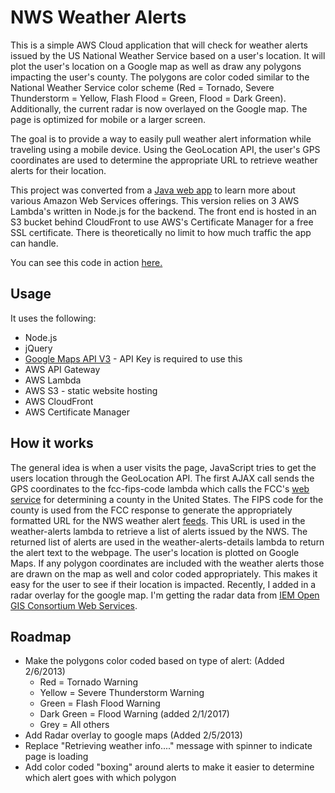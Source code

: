 NWS Weather Alerts
==================

This is a simple AWS Cloud application that will check for weather alerts issued by the US National Weather Service based on a user's location. It will plot the user's location on a Google map as well as draw any polygons impacting the user's county. The polygons are color coded similar to the National Weather Service color scheme (Red = Tornado, Severe Thunderstorm = Yellow, Flash Flood = Green, Flood = Dark Green). Additionally, the current radar is now overlayed on the Google map. The page is optimized for mobile or a larger screen.

The goal is to provide a way to easily pull weather alert information while traveling using a mobile device. Using the GeoLocation API, the user's GPS coordinates are used to determine the appropriate URL to retrieve weather alerts for their location.

This project was converted from a [Java web app](https://github.com/npaulus/nws-wx-alerts) to learn more about various Amazon Web Services offerings. This version relies on 3 AWS Lambda's written in Node.js for the backend. The front end is hosted in an S3 bucket behind CloudFront to use AWS's Certificate Manager for a free SSL certificate. There is theoretically no limit to how much traffic the app can handle. 

You can see this code in action [here.](https://alerts.vtmnts.com)

Usage
-----

It uses the following:

* Node.js
* jQuery
* [Google Maps API V3](https://developers.google.com/maps/documentation/javascript/) - API Key is required to use this
* AWS API Gateway
* AWS Lambda
* AWS S3 - static website hosting
* AWS CloudFront
* AWS Certificate Manager

How it works
------------

The general idea is when a user visits the page, JavaScript tries to get the users location through the GeoLocation API. The first AJAX call sends the GPS coordinates to the fcc-fips-code lambda which calls the FCC's [web service](http://www.fcc.gov/developers/census-block-conversions-api) for determining a county in the United States. The FIPS code for the county is used from the FCC response to generate the appropriately formatted URL for the NWS weather alert [feeds](http://alerts.weather.gov). This URL is used in the weather-alerts lambda to retrieve a list of alerts issued by the NWS. The returned list of alerts are used in the weather-alerts-details lambda to return the alert text to the webpage. The user's location is plotted on Google Maps. If any polygon coordinates are included with the weather alerts those are drawn on the map as well and color coded appropriately.  This makes it easy for the user to see if their location is impacted.  Recently, I added in a radar overlay for the google map. I'm getting the radar data from [IEM Open GIS Consortium Web Services](http://mesonet.agron.iastate.edu/ogc/).

Roadmap
-------

* Make the polygons color coded based on type of alert: (Added 2/6/2013)
    * Red = Tornado Warning
	* Yellow = Severe Thunderstorm Warning
	* Green = Flash Flood Warning
    * Dark Green = Flood Warning (added 2/1/2017)
	* Grey = All others
* Add Radar overlay to google maps (Added 2/5/2013)
* Replace "Retrieving weather info...." message with spinner to indicate page is loading
* Add color coded "boxing" around alerts to make it easier to determine which alert goes with which polygon
